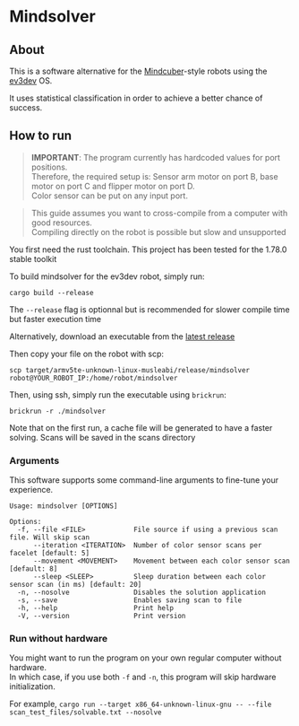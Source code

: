 # Mindsolver

## About

This is a software alternative for the [Mindcuber](http://mindcuber.com/)-style robots using the [ev3dev](https://www.ev3dev.org/) OS.

It uses statistical classification in order to achieve a better chance of success.

## How to run

> **IMPORTANT**: The program currently has hardcoded values for port positions.  
> Therefore, the required setup is: Sensor arm motor on port B, base motor on port C and flipper motor on port D.  
> Color sensor can be put on any input port.

> This guide assumes you want to cross-compile from a computer with good resources.  
> Compiling directly on the robot is possible but slow and unsupported

You first need the rust toolchain. This project has been tested for the 1.78.0 stable toolkit

To build mindsolver for the ev3dev robot, simply run:
```shell
cargo build --release
```  
The `--release` flag is optionnal but is recommended for slower compile time but faster execution time

Alternatively, download an executable from the [latest release](https://github.com/Seliaste/mindsolver/releases/)

Then copy your file on the robot with scp:
```shell
scp target/armv5te-unknown-linux-musleabi/release/mindsolver robot@YOUR_ROBOT_IP:/home/robot/mindsolver
```
Then, using ssh, simply run the executable using `brickrun`:
```shell
brickrun -r ./mindsolver
```

Note that on the first run, a cache file will be generated to have a faster solving. 
Scans will be saved in the scans directory

### Arguments

This software supports some command-line arguments to fine-tune your experience.
```text
Usage: mindsolver [OPTIONS]

Options:
  -f, --file <FILE>            File source if using a previous scan file. Will skip scan
      --iteration <ITERATION>  Number of color sensor scans per facelet [default: 5]
      --movement <MOVEMENT>    Movement between each color sensor scan [default: 8]
      --sleep <SLEEP>          Sleep duration between each color sensor scan (in ms) [default: 20]
  -n, --nosolve                Disables the solution application
  -s, --save                   Enables saving scan to file
  -h, --help                   Print help
  -V, --version                Print version
```

### Run without hardware

You might want to run the program on your own regular computer without hardware.  
In which case, if you use both `-f` and `-n`,
this program will skip hardware initialization.

For example, `cargo run --target x86_64-unknown-linux-gnu -- --file scan_test_files/solvable.txt --nosolve`
